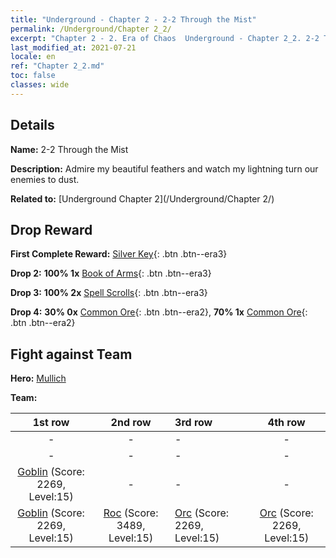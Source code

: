 ```yaml
---
title: "Underground - Chapter 2 - 2-2 Through the Mist"
permalink: /Underground/Chapter 2_2/
excerpt: "Chapter 2 - 2. Era of Chaos  Underground - Chapter 2_2. 2-2 Through the Mist"
last_modified_at: 2021-07-21
locale: en
ref: "Chapter 2_2.md"
toc: false
classes: wide
---
```


## Details

 **Name:** 2-2 Through the Mist

 **Description:** Admire my beautiful feathers and watch my lightning turn our enemies to dust.

 **Related to:** [Underground Chapter 2](/Underground/Chapter 2/)

## Drop Reward

 **First Complete Reward:** [Silver Key](/Items/con_693/){: .btn .btn--era3}

 **Drop 2:** **100% 1x** [Book of Arms](/Items/mat_18/){: .btn .btn--era3}

 **Drop 3:** **100% 2x** [Spell Scrolls](/Items/con_694/){: .btn .btn--era3}

 **Drop 4:** **30% 0x** [Common Ore](/Items/mat_6/){: .btn .btn--era2}, **70% 1x** [Common Ore](/Items/mat_6/){: .btn .btn--era2}


## Fight against Team
 **Hero:** [Mullich](/heroes/Mullich/)

 **Team:**


  | 1st row | 2nd row | 3rd row | 4th row |
  |:----:|:----:|:----|:----:|
  | - | - | - | - |
  | - | - | - | - |
  | [Goblin](/units/Goblin/) (Score: 2269, Level:15)  | - | - | - |
  | [Goblin](/units/Goblin/) (Score: 2269, Level:15)  | [Roc](/units/Roc/) (Score: 3489, Level:15)  | [Orc](/units/Orc/) (Score: 2269, Level:15)  | [Orc](/units/Orc/) (Score: 2269, Level:15)  |


